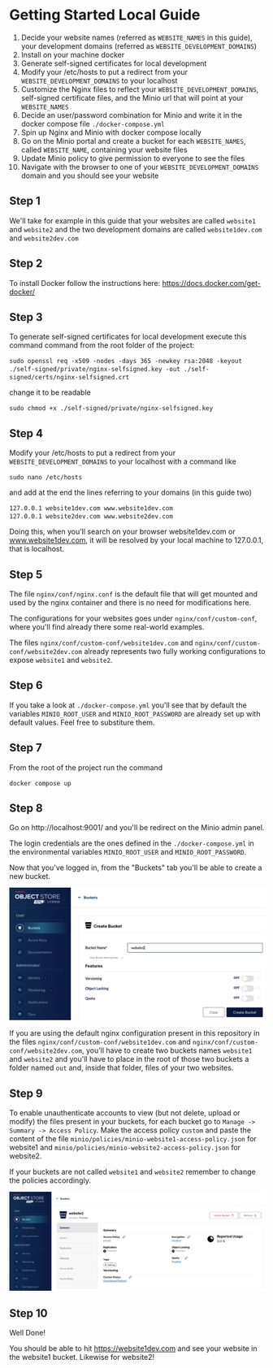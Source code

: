 # Getting Started Local Guide

1. Decide your website names (referred as `WEBSITE_NAMES` in this guide), your development domains (referred as `WEBSITE_DEVELOPMENT_DOMAINS`)
2. Install on your machine docker
3. Generate self-signed certificates for local development
4. Modify your /etc/hosts to put a redirect from your `WEBSITE_DEVELOPMENT_DOMAINS` to your localhost
5. Customize the Nginx files to reflect your `WEBSITE_DEVELOPMENT_DOMAINS`, self-signed certificate files, and the Minio url that will point at your `WEBSITE_NAMES`
6. Decide an user/password combination for Minio and write it in the docker compose file `./docker-compose.yml`
7. Spin up Nginx and Minio with docker compose locally
8. Go on the Minio portal and create a bucket for each `WEBSITE_NAMES`, called `WEBSITE_NAME`, containing your website files
9. Update Minio policy to give permission to everyone to see the files
10. Navigate with the browser to one of your `WEBSITE_DEVELOPMENT_DOMAINS` domain and you should see your website

## Step 1

We'll take for example in this guide that your websites are called `website1` and `website2` and the two development domains are called `website1dev.com` and `website2dev.com`

## Step 2

To install Docker follow the instructions here: https://docs.docker.com/get-docker/

## Step 3

To generate self-signed certificates for local development execute this command command from the root folder of the project:

```
sudo openssl req -x509 -nodes -days 365 -newkey rsa:2048 -keyout ./self-signed/private/nginx-selfsigned.key -out ./self-signed/certs/nginx-selfsigned.crt
```

change it to be readable

```
sudo chmod +x ./self-signed/private/nginx-selfsigned.key
```

## Step 4

Modify your /etc/hosts to put a redirect from your `WEBSITE_DEVELOPMENT_DOMAINS` to your localhost with a command like

```
sudo nano /etc/hosts
```

and add at the end the lines referring to your domains (in this guide two)

```
127.0.0.1 website1dev.com www.website1dev.com
127.0.0.1 website2dev.com www.website2dev.com
```

Doing this, when you'll search on your browser website1dev.com or www.website1dev.com, it will be resolved by your local machine to 127.0.0.1, that is localhost.

## Step 5

The file `nginx/conf/nginx.conf` is the default file that will get mounted and used by the nginx container and there is no need for modifications here.

The configurations for your websites goes under `nginx/conf/custom-conf`, where you'll find already there some real-world examples.

The files `nginx/conf/custom-conf/website1dev.com` and `nginx/conf/custom-conf/website2dev.com` already represents two fully working configurations to expose `website1` and `website2`.

## Step 6

If you take a look at `./docker-compose.yml` you'll see that by default the variables `MINIO_ROOT_USER` and `MINIO_ROOT_PASSWORD` are already set up with default values. Feel free to substiture them.

## Step 7

From the root of the project run the command

```
docker compose up
```

## Step 8

Go on http://localhost:9001/ and you'll be redirect on the Minio admin panel.

The login credentials are the ones defined in the `./docker-compose.yml` in the environmental variables `MINIO_ROOT_USER` and `MINIO_ROOT_PASSWORD`.

Now that you've logged in, from the "Buckets" tab you'll be able to create a new bucket.

![bucket creation](./images/bucket-creation.png)

If you are using the default nginx configuration present in this repository in the files `nginx/conf/custom-conf/website1dev.com` and `nginx/conf/custom-conf/website2dev.com`, you'll have to create two buckets names `website1` and `website2` and you'll have to place in the root of those two buckets a folder named `out` and, inside that folder, files of your two websites.

## Step 9

To enable unauthenticate accounts to view (but not delete, upload or modify) the files present in your buckets, for each bucket go to `Manage -> Summary -> Access Policy`. Make the access policy `custom` and paste the content of the file `minio/policies/minio-website1-access-policy.json` for website1 and `minio/policies/minio-website2-access-policy.json` for website2.

If your buckets are not called `website1` and `website2` remember to change the policies accordingly.

![bucket access policy](./images/bucket-access-policy.png)

## Step 10

Well Done! 

You should be able to hit https://website1dev.com and see your website in the website1 bucket. Likewise for website2!
